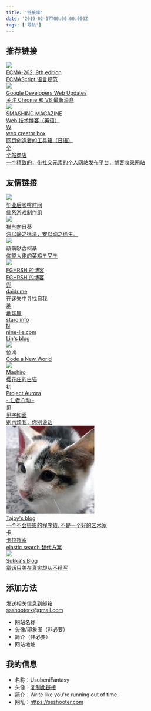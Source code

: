 ```yaml
---
title: '链接库'
date: '2019-02-17T00:00:00.000Z'
tags: ['导航']
---
```


## 推荐链接

<div class="wrapper-wrapper">
    <a class="link-card-wrapper" target="_blank" href="https://www.ecma-international.org/ecma-262/9.0/index.html">
        <div class="link-card">
            <img src="https://www.ecma-international.org/ecma-262/9.0/img/ecma-logo.svg">
            <div class="info">
                <div class="title">ECMA-262, 9th edition</div>
                <div class="descript">ECMAScript 语言规范</div>
            </div>
        </div>
    </a>
    <a class="link-card-wrapper" target="_blank" href="https://developers.google.com/web/updates/">
        <div class="link-card">
            <img src="https://developers.google.cn/web/images/web-fundamentals-icon192x192.png">
            <div class="info">
                <div class="title">Google Developers Web Updates</div>
                <div class="descript">关注 Chrome 和 V8 最新消息</div>
            </div>
        </div>
    </a>
    <a class="link-card-wrapper" target="_blank" href="https://www.webcreatorbox.com/">
        <div class="link-card">
            <img src="https://www.smashingmagazine.com/images/footer/tablet__left.svg">
            <div class="info">
                <div class="title">SMASHING MAGAZINE</div>
                <div class="descript">Web 技术博客（英语）</div>
            </div>
        </div>
    </a>
    <a class="link-card-wrapper" target="_blank" href="https://www.webcreatorbox.com/">
        <div class="link-card">
            <div class="noimage">W</div>
            <div class="info">
                <div class="title">web creator box</div>
                <div class="descript">网页创造者的工具箱（日语）</div>
            </div>
        </div>
    </a>
    <a class="link-card-wrapper" target="_blank" href="https://storeweb.cn/">
        <div class="link-card">
            <div class="noimage">个</div>
            <div class="info">
                <div class="title">个站商店</div>
                <div class="descript">一个精致的，带社交元素的个人网站发布平台，博客收录网站</div>
            </div>
        </div>
    </a>
</div>

## 友情链接

<div class="wrapper-wrapper">
    <a class="link-card-wrapper" target="_blank" href="http://skt-studio.com/">
        <div class="link-card">
            <img src="https://tva4.sinaimg.cn/crop.0.0.690.690.180/c1679d2ajw8epdaoxuxtmj20j60j6mzu.jpg">
            <div class="info">
                <div class="title">毕业后咖啡时间</div>
                <div class="descript">佛系游戏制作组</div>
            </div>
        </div>
    </a>
    <a class="link-card-wrapper" target="_blank" href="https://imjad.cn/">
        <div class="link-card">
            <img src="https://secure.gravatar.com/avatar/1f1b82f7ab1429a50424ac18dce65e37?s=80&r=X&d=">
            <div class="info">
                <div class="title">猫与向日葵</div>
                <div class="descript">浊以静之徐清，安以动之徐生。</div>
            </div>
        </div>
    </a>
    <a class="link-card-wrapper" target="_blank" href="https://heroyf.club/">
        <div class="link-card">
            <img src="https://file.heroyf.club/logo.jpg">
            <div class="info">
                <div class="title">萌萌哒の柯基</div>
                <div class="descript">仰望大佬的菜鸡〒▽〒</div>
            </div>
        </div>
    </a>
    <a class="link-card-wrapper" target="_blank" href="https://www.fghrsh.net/">
        <div class="link-card">
            <img src="https://gravatar.fghrsh.net/avatar/0c5d77513a08b8c3e38336859b53b027?s=80&d=mm&r=G">
            <div class="info">
                <div class="title">FGHRSH 的博客</div>
                <div class="descript">FGHRSH 的博客</div>
            </div>
        </div>
    </a>
    <a class="link-card-wrapper" target="_blank" href="https://daidr.me/">
        <div class="link-card">
            <div class="noimage">兜</div>
            <div class="info">
                <div class="title">daidr.me</div>
                <div class="descript">在迷失中寻找自我</div>
            </div>
        </div>
    </a>
    <a class="link-card-wrapper" target="_blank" href="https://www.staro.info/">
        <div class="link-card">
            <div class="noimage">地</div>
            <div class="info">
                <div class="title">地球屋</div>
                <div class="descript">staro.info</div>
            </div>
        </div>
    </a>
    <a class="link-card-wrapper" target="_blank" href="https://nine-lie.com/">
        <div class="link-card">
            <div class="noimage">N</div>
            <div class="info">
                <div class="title">nine-lie.com</div>
                <div class="descript">Lin's blog</div>
            </div>
        </div>
    </a>
    <a class="link-card-wrapper" target="_blank" href="https://lzyz.fun/">
        <div class="link-card">
            <img src="https://lzyz.fun/wp-content/uploads/headImg.jpg">
            <div class="info">
                <div class="title">惊鸿</div>
                <div class="descript">Code a New World</div>
            </div>
        </div>
    </a>
    <a class="link-card-wrapper" target="_blank" href="https://2heng.xin">
        <div class="link-card">
            <img src="https://view.moezx.cc/images/2018/03/27/avatar.jpg">
            <div class="info">
                <div class="title">Mashiro</div>
                <div class="descript">樱花庄的白猫</div>
            </div>
        </div>
    </a>
    <a class="link-card-wrapper" target="_blank" href="https://mikukonai.com/#/index">
        <div class="link-card">
            <div class="noimage">初</div>
            <div class="info">
                <div class="title">Project Aurora</div>
                <div class="descript">- 仁者心动 -</div>
            </div>
        </div>
    </a>
    <a class="link-card-wrapper" target="_blank" href="https://hiwannz.com/">
        <div class="link-card">
            <div class="noimage">见</div>
            <div class="info">
                <div class="title">见字如面</div>
                <div class="descript">别再烦我，你别说话</div>
            </div>
        </div>
    </a>
    <a class="link-card-wrapper" target="_blank" href="https://tajoy.net/">
        <div class="link-card">
            <img src="https://raw.githubusercontent.com/tajoy/tajoy.github.io/src/static/profile.jpg">
            <div class="info">
                <div class="title">Tajoy's blog</div>
                <div class="descript">一个不会摄影的程序猿, 不是一个好的艺术家</div>
            </div>
        </div>
    </a>
    <a class="link-card-wrapper" target="_blank" href="https://kalasearch.cn/blog">
        <div class="link-card">
            <div class="noimage">卡</div>
            <div class="info">
                <div class="title">卡拉搜索</div>
                <div class="descript">elastic search 替代方案</div>
            </div>
        </div>
    </a>
    <a class="link-card-wrapper" target="_blank" href="https://blog.skk.moe">
        <div class="link-card">
            <img src="https://cdn.jsdelivr.net/npm/skx@0.2.3/avatar/144x144.png">
            <div class="info">
                <div class="title">Sukka's Blog</div>
                <div class="descript">童话只美在真实却从不续写</div>
            </div>
        </div>
    </a>
</div>

## 添加方法

发送相关信息到邮箱<br />ssshooterx@gmail.com

- 网站名称
- 头像/印象图（非必要）
- 简介（非必要）
- 网站地址

## 我的信息

- 名称：UsubeniFantasy
- 头像：[复制此链接](https://i.loli.net/2020/02/17/jrcMkuQxz6Z98H1.png)
- 简介：Write like you're running out of time.
- 网址：https://ssshooter.com
